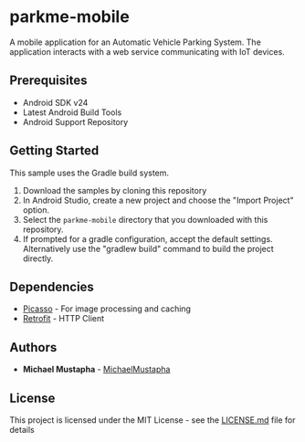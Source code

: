 # parkme-mobile
A mobile application for an Automatic Vehicle Parking System. The application interacts with a web service communicating with IoT devices.


## Prerequisites

- Android SDK v24
- Latest Android Build Tools
- Android Support Repository

## Getting Started

This sample uses the Gradle build system.

1. Download the samples by cloning this repository
1. In Android Studio, create a new project and choose the "Import Project" option.
1. Select the `parkme-mobile` directory that you downloaded with this repository.
1. If prompted for a gradle configuration, accept the default settings.
  Alternatively use the "gradlew build" command to build the project directly.

## Dependencies

* [Picasso](https://square.github.io/picasso/) - For image processing and caching
* [Retrofit](https://square.github.io/retrofit/) - HTTP Client

## Authors

* **Michael Mustapha** - [MichaelMustapha](https://github.com/mustaphamichael)

## License

This project is licensed under the MIT License - see the [LICENSE.md](LICENSE.md) file for details


